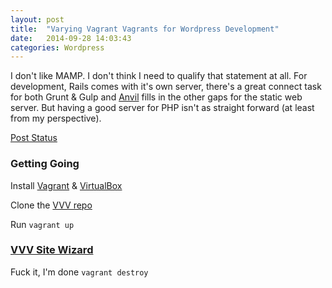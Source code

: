 ```yaml
---
layout: post
title:  "Varying Vagrant Vagrants for Wordpress Development"
date:   2014-09-28 14:03:43
categories: Wordpress
---
```


I don't like MAMP. I don't think I need to qualify that statement at all. For development, Rails comes with it's own server, there's a great connect task for both Grunt & Gulp and [Anvil](http://anvilformac.com/) fills in the other gaps for the static web server. But having a good server for PHP isn't as straight forward (at least from my perspective).

[Post Status](http://www.poststat.us/vvv-tips-every-day/)


### Getting Going

Install [Vagrant](http://www.vagrantup.com/) &amp; [VirtualBox](https://www.virtualbox.org/)

Clone the [VVV repo](https://github.com/Varying-Vagrant-Vagrants/VVV)

Run `vagrant up`

### [VVV Site Wizard](https://github.com/aliso/vvv-site-wizard)



Fuck it, I'm done `vagrant destroy`
